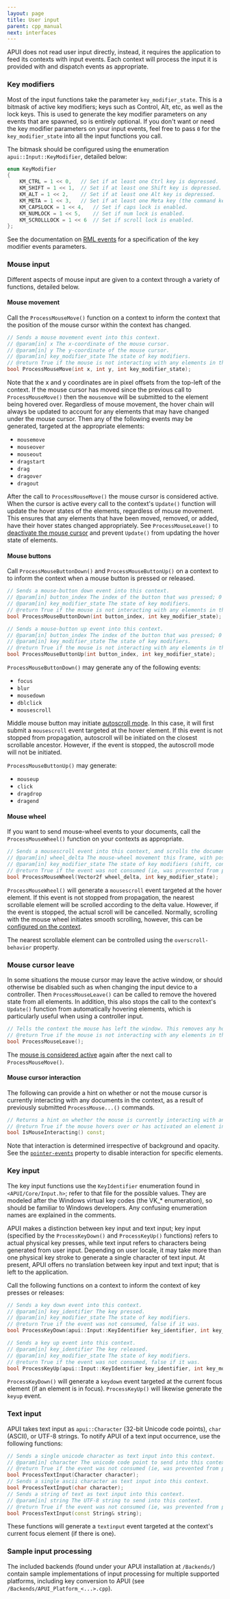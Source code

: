 ```yaml
---
layout: page
title: User input
parent: cpp_manual
next: interfaces
---
```


APUI does not read user input directly, instead, it requires the application to feed its contexts with input events. Each context will process the input it is provided with and dispatch events as appropriate.

### Key modifiers

Most of the input functions take the parameter `key_modifier_state`. This is a bitmask of active key modifiers; keys such as Control, Alt, etc, as well as the lock keys. This is used to generate the key modifier parameters on any events that are spawned, so is entirely optional. If you don't want or need the key modifier parameters on your input events, feel free to pass `0` for the `key_modifier_state` into all the input functions you call.

The bitmask should be configured using the enumeration `apui::Input::KeyModifier`, detailed below:

```cpp
enum KeyModifier
{
	KM_CTRL = 1 << 0,	// Set if at least one Ctrl key is depressed.
	KM_SHIFT = 1 << 1,	// Set if at least one Shift key is depressed.
	KM_ALT = 1 << 2,	// Set if at least one Alt key is depressed.
	KM_META = 1 << 3,	// Set if at least one Meta key (the command key) is depressed.
	KM_CAPSLOCK = 1 << 4,	// Set if caps lock is enabled.
	KM_NUMLOCK = 1 << 5,	// Set if num lock is enabled.
	KM_SCROLLLOCK = 1 << 6	// Set if scroll lock is enabled.
};
```

See the documentation on [RML events](../rml/events.html#events) for a specification of the key modifier events parameters.

### Mouse input

Different aspects of mouse input are given to a context through a variety of functions, detailed below.

#### Mouse movement

Call the `ProcessMouseMove()` function on a context to inform the context that the position of the mouse cursor within the context has changed.

```cpp
// Sends a mouse movement event into this context.
// @param[in] x The x-coordinate of the mouse cursor.
// @param[in] y The y-coordinate of the mouse cursor.
// @param[in] key_modifier_state The state of key modifiers.
// @return True if the mouse is not interacting with any elements in the context, otherwise false.
bool ProcessMouseMove(int x, int y, int key_modifier_state);
```

Note that the x and y coordinates are in pixel offsets from the top-left of the context. If the mouse cursor has moved since the previous call to `ProcessMouseMove()` then the `mousemove` will be submitted to the element being hovered over. Regardless of mouse movement, the hover chain will always be updated to account for any elements that may have changed under the mouse cursor. Then any of the following events may be generated, targeted at the appropriate elements:

* `mousemove`
* `mouseover`
* `mouseout`
* `dragstart`
* `drag`
* `dragover`
* `dragout`

After the call to `ProcessMouseMove()` the mouse cursor is considered active. When the cursor is active every call to the context's `Update()` function will update the hover states of the elements, regardless of mouse movement. This ensures that any elements that have been moved, removed, or added, have their hover states changed appropriately. See `ProcessMouseLeave()` to [deactivate the mouse cursor](#mouse-cursor-leave) and prevent `Update()` from updating the hover state of elements.

#### Mouse buttons

Call `ProcessMouseButtonDown()` and `ProcessMouseButtonUp()` on a context to to inform the context when a mouse button is pressed or released.

```cpp
// Sends a mouse-button down event into this context.
// @param[in] button_index The index of the button that was pressed; 0 for the left button, 1 for right, and 2 for middle button.
// @param[in] key_modifier_state The state of key modifiers.
// @return True if the mouse is not interacting with any elements in the context, otherwise false.
bool ProcessMouseButtonDown(int button_index, int key_modifier_state);

// Sends a mouse-button up event into this context.
// @param[in] button_index The index of the button that was pressed; 0 for the left button, 1 for right, and 2 for middle button.
// @param[in] key_modifier_state The state of key modifiers.
// @return True if the mouse is not interacting with any elements in the context, otherwise false.
bool ProcessMouseButtonUp(int button_index, int key_modifier_state);
```

`ProcessMouseButtonDown()` may generate any of the following events:

* `focus`
* `blur`
* `mousedown`
* `dblclick`
* `mousescroll`

Middle mouse button may initiate [autoscroll mode](contexts.html#autoscroll). In this case, it will first submit a `mousescroll` event targeted at the hover element. If this event is not stopped from propagation, autoscroll will be initiated on the closest scrollable ancestor. However, if the event is stopped, the autoscroll mode will not be initiated.

`ProcessMouseButtonUp()` may generate:

* `mouseup`
* `click`
* `dragdrop`
* `dragend`

#### Mouse wheel

If you want to send mouse-wheel events to your documents, call the `ProcessMouseWheel()` function on your contexts as appropriate.

```cpp
// Sends a mousescroll event into this context, and scrolls the document unless the event was stopped from propagating.
// @param[in] wheel_delta The mouse-wheel movement this frame, with positive values being directed right and down.
// @param[in] key_modifier_state The state of key modifiers (shift, control, caps-lock, etc) keys; this should be generated by ORing together members of the Input::KeyModifier enumeration.
// @return True if the event was not consumed (ie, was prevented from propagating by an element), false if it was.
bool ProcessMouseWheel(Vector2f wheel_delta, int key_modifier_state);
```

`ProcessMouseWheel()` will generate a `mousescroll` event targeted at the hover element. If this event is not stopped from propagation, the nearest scrollable element will be scrolled according to the delta value. However, if the event is stopped, the actual scroll will be cancelled. Normally, scrolling with the mouse wheel initiates smooth scrolling, however, this can be [configured on the context](contexts.html#smooth-scrolling).

The nearest scrollable element can be controlled using the `overscroll-behavior` property.


### Mouse cursor leave

In some situations the mouse cursor may leave the active window, or should otherwise be disabled such as when changing the input device to a controller. Then `ProcessMouseLeave()` can be called to remove the hovered state from all elements. In addition, this also stops the call to the context's `Update()` function from automatically hovering elements, which is particularly useful when using a controller input.

```cpp
// Tells the context the mouse has left the window. This removes any hover state from all elements and prevents 'Update()' from setting the hover state for elements under the mouse.
// @return True if the mouse is not interacting with any elements in the context (see 'IsMouseInteracting'), otherwise false.
bool ProcessMouseLeave();
```

The [mouse is considered active](#mouse-movement) again after the next call to `ProcessMouseMove()`.


#### Mouse cursor interaction

The following can provide a hint on whether or not the mouse cursor is currently interacting with any documents in the context, as a result of previously submitted `ProcessMouse...()` commands.

```cpp
// Returns a hint on whether the mouse is currently interacting with any elements in this context.
// @return True if the mouse hovers over or has activated an element in this context, otherwise false.
bool IsMouseInteracting() const;
```

Note that interaction is determined irrespective of background and opacity. See the [`pointer-events`](../css/user_interface.html#pointer-events) property to disable interaction for specific elements.

### Key input

The key input functions use the `KeyIdentifier` enumeration found in `<APUI/Core/Input.h>`; refer to that file for the possible values. They are modeled after the Windows virtual key codes (the VK_* enumeration), so should be familiar to Windows developers. Any confusing enumeration names are explained in the comments.

APUI makes a distinction between key input and text input; key input (specified by the `ProcessKeyDown()` and `ProcessKeyUp()` functions) refers to actual physical key presses, while text input refers to characters being generated from user input. Depending on user locale, it may take more than one physical key stroke to generate a single character of text input. At present, APUI offers no translation between key input and text input; that is left to the application.

Call the following functions on a context to inform the context of key presses or releases:

```cpp
// Sends a key down event into this context.
// @param[in] key_identifier The key pressed.
// @param[in] key_modifier_state The state of key modifiers.
// @return True if the event was not consumed, false if it was.
bool ProcessKeyDown(apui::Input::KeyIdentifier key_identifier, int key_modifier_state);

// Sends a key up event into this context.
// @param[in] key_identifier The key released.
// @param[in] key_modifier_state The state of key modifiers.
// @return True if the event was not consumed, false if it was.
bool ProcessKeyUp(apui::Input::KeyIdentifier key_identifier, int key_modifier_state);
```

`ProcessKeyDown()` will generate a `keydown` event targeted at the current focus element (if an element is in focus). `ProcessKeyUp()` will likewise generate the `keyup` event.

### Text input

APUI takes text input as `apui::Character` (32-bit Unicode code points), `char` (ASCII), or UTF-8 strings. To notify APUI of a text input occurrence, use the following functions:

```cpp
// Sends a single unicode character as text input into this context.
// @param[in] character The unicode code point to send into this context.
// @return True if the event was not consumed (ie, was prevented from propagating by an element), false if it was.
bool ProcessTextInput(Character character);
// Sends a single ascii character as text input into this context.
bool ProcessTextInput(char character);
// Sends a string of text as text input into this context.
// @param[in] string The UTF-8 string to send into this context.
// @return True if the event was not consumed (ie, was prevented from propagating by an element), false if it was.
bool ProcessTextInput(const String& string);
```

These functions will generate a `textinput` event targeted at the context's current focus element (if there is one).

### Sample input processing

The included backends (found under your APUI installation at `/Backends/`) contain sample implementations of input processing for multiple supported platforms, including key conversion to APUI (see `/Backends/APUI_Platform_<...>.cpp`).
